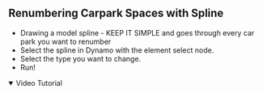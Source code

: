 ##  Renumbering Carpark Spaces with Spline

- Drawing a model spline - KEEP IT SIMPLE and goes through every car park you want to renumber
- Select the spline in Dynamo with the element select node.
- Select the type you want to change.
- Run!
 
<details open="open">
<summary>Video Tutorial</summary>
